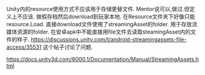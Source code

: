 Unity内的resource使用方式不应该用于存储更替文件.
Mentor说可以,做过.但定义上不应该.
做假存档然后download到玩家本地.
在Resource文件夹下好像只能resource.Load.
直接download文件使用了streamingAsset的folder.
用于存放流媒体资源的folder.
在安卓apk中不能直接用file文件去读取steamingAsset内的文件的样子.
https://discussions.unity.com/t/android-streamingassets-file-access/35531
这个帖子讨论了问题.

https://docs.unity3d.com/6000.1/Documentation/Manual/StreamingAssets.html
